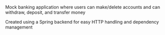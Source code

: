 Mock banking application where users can make/delete accounts and can withdraw, deposit, and transfer money

Created using a Spring backend for easy HTTP handling and dependency management
